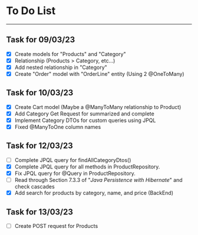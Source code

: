 # To Do List

---

## Task for 09/03/23 
- [x] Create models for "Products" and "Category"
- [x] Relationship (Products > Category, etc...)
- [x] Add nested relationship in "Category"
- [x] Create "Order" model with "OrderLine" entity (Using 2 @OneToMany)

## Task for 10/03/23 
- [x] Create Cart model (Maybe a @ManyToMany relationship to Product)
- [x] Add Category Get Request for summarized and complete
- [x] Implement Category DTOs for custom queries using JPQL
- [x] Fixed @ManyToOne column names

## Task for 12/03/23
- [ ] Complete JPQL query for findAllCategoryDtos()
- [x] Complete JPQL query for all methods in ProductRepository.
- [x] Fix JPQL query for @Query in ProductRepository.
- [ ] Read through Section 7.3.3 of "_Java Persistence with Hibernate_" and check cascades
- [x] Add search for products by category, name, and price (BackEnd)

## Task for 13/03/23
- [ ] Create POST request for Products

